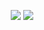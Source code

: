 <p align = "center">
  <img src = "https://github-readme-stats.vercel.app/api?username=Immask-rgb&show_icons=true&theme=tokyonight&line_height=27">
  <img src = "https://github-readme-stats.vercel.app/api/top-langs/?username=Immask-rgb&theme=radical">
</p>
